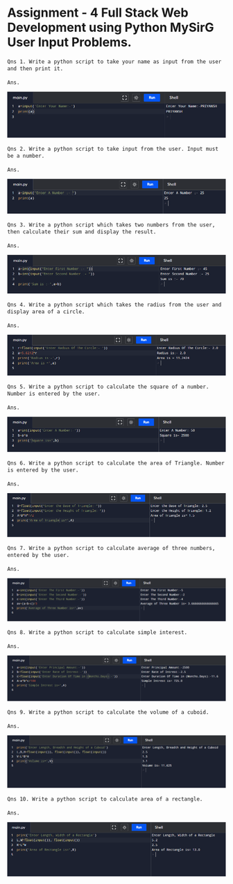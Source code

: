 # Assignment - 4 Full Stack Web Development using Python MySirG User Input Problems.

    Qns 1. Write a python script to take your name as input from the user and then print it.

    Ans.
![image 1](./assets/1.PNG)

    Qns 2. Write a python script to take input from the user. Input must be a number.

    Ans.
![image 2](./assets/2.PNG)

    Qns 3. Write a python script which takes two numbers from the user, then calculate their sum and display the result.

    Ans.
![image 3](./assets/3.PNG)

    Qns 4. Write a python script which takes the radius from the user and display area of a circle.

    Ans. 
![image 4](./assets/4.PNG)

    Qns 5. Write a python script to calculate the square of a number. Number is entered by the user.

    Ans.
![image 5](./assets/5.PNG)

    Qns 6. Write a python script to calculate the area of Triangle. Number is entered by the user.

    Ans.
![image 6](./assets/6.PNG)

    Qns 7. Write a python script to calculate average of three numbers, entered by the user.

    Ans.
![image 7](./assets/7.PNG)

    Qns 8. Write a python script to calculate simple interest.

    Ans.
![image 8](./assets/8.PNG)

    Qns 9. Write a python script to calculate the volume of a cuboid.

    Ans.
![image 9](./assets/9.PNG)

    Qns 10. Write a python script to calculate area of a rectangle.

    Ans.
![image 10](./assets/10.PNG)